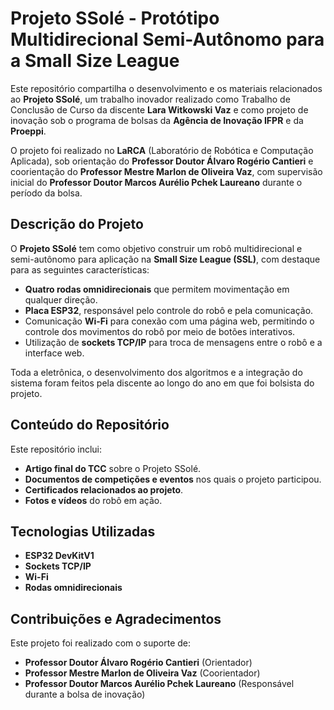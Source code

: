 # Projeto SSolé - Protótipo Multidirecional Semi-Autônomo para a Small Size League  

Este repositório compartilha o desenvolvimento e os materiais relacionados ao **Projeto SSolé**, um trabalho inovador realizado como Trabalho de Conclusão de Curso da discente **Lara Witkowski Vaz** e como projeto de inovação sob o programa de bolsas da **Agência de Inovação IFPR** e da **Proeppi**.  

O projeto foi realizado no **LaRCA** (Laboratório de Robótica e Computação Aplicada), sob orientação do **Professor Doutor Álvaro Rogério Cantieri** e coorientação do **Professor Mestre Marlon de Oliveira Vaz**, com supervisão inicial do **Professor Doutor Marcos Aurélio Pchek Laureano** durante o período da bolsa.  

## Descrição do Projeto  

O **Projeto SSolé** tem como objetivo construir um robô multidirecional e semi-autônomo para aplicação na **Small Size League (SSL)**, com destaque para as seguintes características:  
- **Quatro rodas omnidirecionais** que permitem movimentação em qualquer direção.  
- **Placa ESP32**, responsável pelo controle do robô e pela comunicação.  
- Comunicação **Wi-Fi** para conexão com uma página web, permitindo o controle dos movimentos do robô por meio de botões interativos.  
- Utilização de **sockets TCP/IP** para troca de mensagens entre o robô e a interface web.  

Toda a eletrônica, o desenvolvimento dos algoritmos e a integração do sistema foram feitos pela discente ao longo do ano em que foi bolsista do projeto.  

## Conteúdo do Repositório  

Este repositório inclui:  
- **Artigo final do TCC** sobre o Projeto SSolé.  
- **Documentos de competições e eventos** nos quais o projeto participou.  
- **Certificados relacionados ao projeto**.  
- **Fotos e vídeos** do robô em ação.  

## Tecnologias Utilizadas  
- **ESP32 DevKitV1**  
- **Sockets TCP/IP**  
- **Wi-Fi**  
- **Rodas omnidirecionais**  

## Contribuições e Agradecimentos  
Este projeto foi realizado com o suporte de:  
- **Professor Doutor Álvaro Rogério Cantieri** (Orientador)  
- **Professor Mestre Marlon de Oliveira Vaz** (Coorientador)  
- **Professor Doutor Marcos Aurélio Pchek Laureano** (Responsável durante a bolsa de inovação)  


